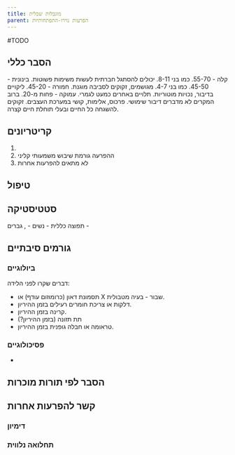 ```yaml
---
title: מוגבלות שכלית
parent: הפרעות נוירו-התפתחותיות
---
```


#TODO 
## הסבר כללי 
קלה - 55-70. כמו בני 8-11. יכולים להסתגל חברתית לעשות משימות פשוטות.
בינונית - 45-50. כמו בני 4-7. מגושמים, זקוקים לסביבה מוגנת.
חמורה - 45-20. ליקויים בדיבור, נכויות מוטוריות. תלויים באחרים כמעט לגמרי.
עמוקה - פחות מ-20. ברוב המקרים לא מדברים דיבור שימושי. פרכוס, אלימות, קושי במערכת העצבים. זקוקים להשגחה כל החיים ובעלי תוחלת חיים קצרה.

## קריטריונים
1. 
2. ההפרעה גורמת שיבוש משמעותי קליני
3. לא מתאים להפרעות אחרות
## טיפול

## סטטיסטיקה
תפוצה כללית - 
נשים - , גברים - 
## גורמים סיבתיים
### ביולוגיים
דברים שקרו לפני הלידה:
- תסמונת דאון (כרומוזום עודף) או X שבור - בעיה מטבולית.
- דלקות או צריכת חומרים רעילים בזמן ההיריון.
- קרינה בזמן ההיריון.
- תת תזונה (בזמן ההיריון?)
- טראומה או חבלה גופנית בזמן ההיריון.
### פסיכולוגיים
* 
## הסבר לפי תורות מוכרות


## קשר להפרעות אחרות

### דימיון
### תחלואה נלווית